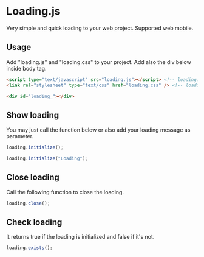 # Loading.js

Very simple and quick loading to your web project. Supported web mobile.

## Usage

Add "loading.js" and "loading.css" to your project. Add also the div below inside body tag.

```html
<script type="text/javascript" src="loading.js"></script> <!-- loading.js -->
<link rel="stylesheet" type="text/css" href="loading.css" /> <!-- loading.css -->
```

```html
<div id="loading_"></div>
```

## Show loading

You may just call the function below or also add your loading message as parameter.

```javascript
loading.initialize();
```

```javascript
loading.initialize("Loading");
```

## Close loading

Call the following function to close the loading.

```javascript
loading.close();
```

## Check loading

It returns true if the loading is initialized and false if it's not.

```javascript
loading.exists();
```
